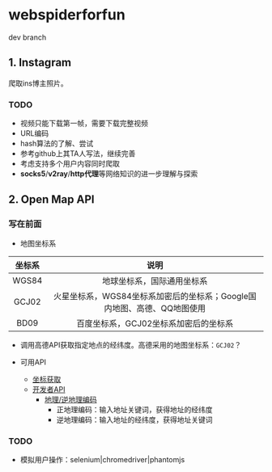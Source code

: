 # webspiderforfun
dev branch

## 1. Instagram

爬取ins博主照片。

### TODO

* 视频只能下载第一帧，需要下载完整视频
* URL编码 
* hash算法的了解、尝试
* 参考github上其TA人写法，继续完善
* 考虑支持多个用户内容同时爬取
* **socks5**/**v2ray**/**http代理**等网络知识的进一步理解与探索

## 2. Open Map API

### 写在前面

* 地图坐标系

|坐标系|说明|
|:---:|:---:|
|WGS84|地球坐标系，国际通用坐标系|
|GCJ02|火星坐标系，WGS84坐标系加密后的坐标系；Google国内地图、高德、QQ地图使用|
|BD09|百度坐标系，GCJ02坐标系加密后的坐标系|

* 调用高德API获取指定地点的经纬度。高德采用的地图坐标系：`GCJ02`？

* 可用API
    * [坐标获取](https://lbs.amap.com/console/show/picker)
    * [开发者API](https://lbs.amap.com/api)
        * [地理/逆地理编码](https://lbs.amap.com/api/webservice/guide/api/georegeo/)
            * 正地理编码：输入地址关键词，获得地址的经纬度
            * 逆地理编码：输入地址的经纬度，获得地址关键词
    
### TODO

* 模拟用户操作：selenium|chromedriver|phantomjs
